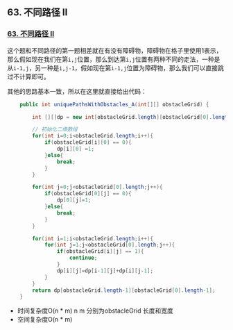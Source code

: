 ## 63. 不同路径 II

### [63. 不同路径 II](https://leetcode-cn.com/problems/unique-paths-ii/)

这个题和不同路径的第一题相差就在有没有障碍物，障碍物在格子里使用1表示，那么假如现在我们在第`i,j`位置，那么到达第`i,j`位置有两种不同的走法，一种是从`i-1,j`，另一种是`i,j-1`，假如现在第`i-1,j`位置为障碍物，那么我们可以直接跳过不计算即可。

其他的思路基本一致，所以在这里就直接给出代码：

~~~ java
    public int uniquePathsWithObstacles_A(int[][] obstacleGrid) {

        int [][]dp = new int[obstacleGrid.length][obstacleGrid[0].length];

        // 初始化二维数组
        for(int i=0;i<obstacleGrid.length;i++){
            if(obstacleGrid[i][0] == 0){
                dp[i][0] =1;
            }else{
                break;
            }
        }

        for(int j=0;j<obstacleGrid[0].length;j++){
            if(obstacleGrid[0][j] == 0){
                dp[0][j]=1;
            }else{
                break;
            }
        }

        for(int i=1;i<obstacleGrid.length;i++){
            for(int j=1;j<obstacleGrid[0].length;j++){
                if(obstacleGrid[i][j] == 1){
                    continue;
                }
                dp[i][j]=dp[i-1][j]+dp[i][j-1];
            }
        }
        return dp[obstacleGrid.length-1][obstacleGrid[0].length-1];
    }
~~~

- 时间复杂度O(n * m) n m 分别为obstacleGrid 长度和宽度
- 空间复杂度O(n * m)